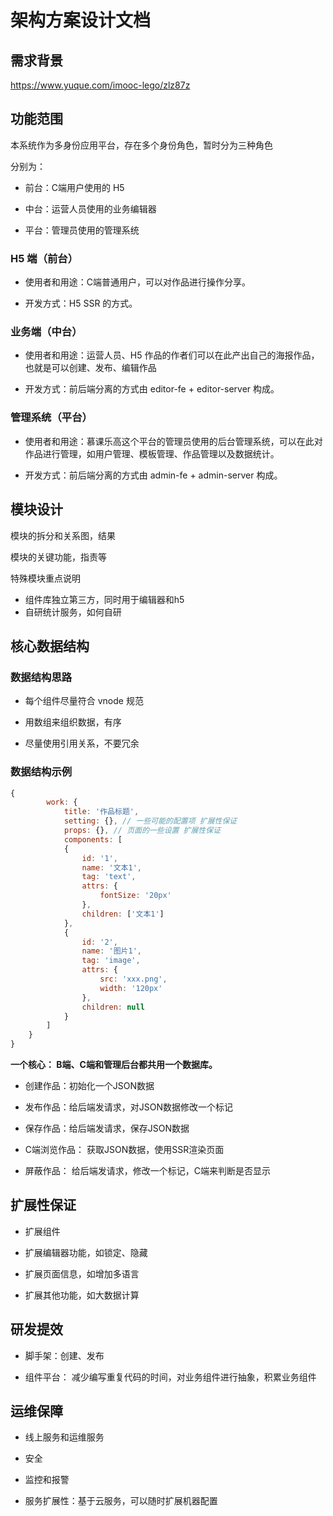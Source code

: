 # 架构方案设计文档



## 需求背景

https://www.yuque.com/imooc-lego/zlz87z

## 功能范围

本系统作为多身份应用平台，存在多个身份角色，暂时分为三种角色

分别为：

- 前台：C端用户使用的 H5

- 中台：运营人员使用的业务编辑器

- 平台：管理员使用的管理系统

### H5 端（前台）

- 使用者和用途：C端普通用户，可以对作品进行操作分享。

- 开发方式：H5 SSR 的方式。

### 业务端（中台）

- 使用者和用途：运营人员、H5 作品的作者们可以在此产出自己的海报作品，也就是可以创建、发布、编辑作品

- 开发方式：前后端分离的方式由 editor-fe + editor-server 构成。

### 管理系统（平台）

- 使用者和用途：慕课乐高这个平台的管理员使用的后台管理系统，可以在此对作品进行管理，如用户管理、模板管理、作品管理以及数据统计。

- 开发方式：前后端分离的方式由 admin-fe + admin-server 构成。

## 模块设计

模块的拆分和关系图，结果

模块的关键功能，指责等



特殊模块重点说明

* 组件库独立第三方，同时用于编辑器和h5
* 自研统计服务，如何自研

## 核心数据结构

### 数据结构思路

- 每个组件尽量符合 vnode 规范

- 用数组来组织数据，有序

- 尽量使用引用关系，不要冗余

### 数据结构示例

```js
{
        work: {
            title: '作品标题',
            setting: {}, // 一些可能的配置项 扩展性保证
            props: {}, // 页面的一些设置 扩展性保证
            components: [
            {
                id: '1',
                name: '文本1',
                tag: 'text',
                attrs: {
                    fontSize: '20px'
                },
                children: ['文本1']
            },
            {
                id: '2',
                name: '图片1',
                tag: 'image',
                attrs: {
                    src: 'xxx.png',
                    width: '120px'
                },
                children: null
            }
        ]
    }
}
```

**一个核心： B端、C端和管理后台都共用一个数据库。**

- 创建作品：初始化一个JSON数据

- 发布作品：给后端发请求，对JSON数据修改一个标记

- 保存作品：给后端发请求，保存JSON数据

- C端浏览作品： 获取JSON数据，使用SSR渲染页面

- 屏蔽作品： 给后端发请求，修改一个标记，C端来判断是否显示

## 扩展性保证

- 扩展组件

- 扩展编辑器功能，如锁定、隐藏

- 扩展页面信息，如增加多语言

- 扩展其他功能，如大数据计算

## 研发提效

- 脚手架：创建、发布

- 组件平台： 减少编写重复代码的时间，对业务组件进行抽象，积累业务组件

## 运维保障

- 线上服务和运维服务

- 安全

- 监控和报警

- 服务扩展性：基于云服务，可以随时扩展机器配置